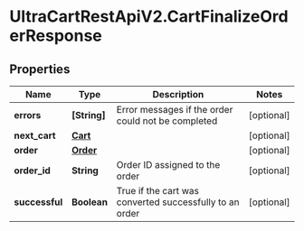 # UltraCartRestApiV2.CartFinalizeOrderResponse

## Properties

Name | Type | Description | Notes
------------ | ------------- | ------------- | -------------
**errors** | **[String]** | Error messages if the order could not be completed | [optional] 
**next_cart** | [**Cart**](Cart.md) |  | [optional] 
**order** | [**Order**](Order.md) |  | [optional] 
**order_id** | **String** | Order ID assigned to the order | [optional] 
**successful** | **Boolean** | True if the cart was converted successfully to an order | [optional] 


